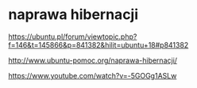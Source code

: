  # naprawa hibernacji 

  https://ubuntu.pl/forum/viewtopic.php?f=146&t=145866&p=841382&hilit=ubuntu+18#p841382
  
  http://www.ubuntu-pomoc.org/naprawa-hibernacji/
  
  https://www.youtube.com/watch?v=-5GOGg1ASLw

